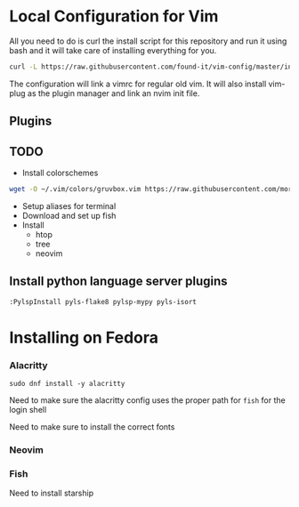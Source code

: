 # Local Configuration for Vim

All you need to do is curl the install script for this repository and run it
using bash and it will take care of installing everything for you.

```bash
curl -L https://raw.githubusercontent.com/found-it/vim-config/master/install.sh | bash
```

The configuration will link a vimrc for regular old vim. It will also install
vim-plug as the plugin manager and link an nvim init file.

## Plugins


## TODO
* Install colorschemes
```bash
wget -O ~/.vim/colors/gruvbox.vim https://raw.githubusercontent.com/morhetz/gruvbox/master/colors/gruvbox.vim
```
* Setup aliases for terminal
* Download and set up fish
* Install
    * htop
    * tree
    * neovim

## Install python language server plugins

```sh
:PylspInstall pyls-flake8 pylsp-mypy pyls-isort
```

# Installing on Fedora

### Alacritty
```
sudo dnf install -y alacritty
```

Need to make sure the alacritty config uses the proper path for `fish` for the login shell

Need to make sure to install the correct fonts

### Neovim

### Fish

Need to install starship
